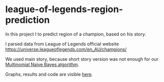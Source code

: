 # league-of-legends-region-prediction
In this project I to predict region of a champion, based on his story.

I parsed data from League of Legends official website https://universe.leagueoflegends.com/en_AU/champions/

We used main story, because short story version was not enough for our [Multinomial Naive Bayes algorithm](https://scikit-learn.org/stable/modules/generated/sklearn.naive_bayes.MultinomialNB.html).

Graphs, results and code are visible [here](https://github.com/StoparPrimoz/league-of-legends-region-prediction/blob/main/League_of_legends_region_prediction.ipynb).
